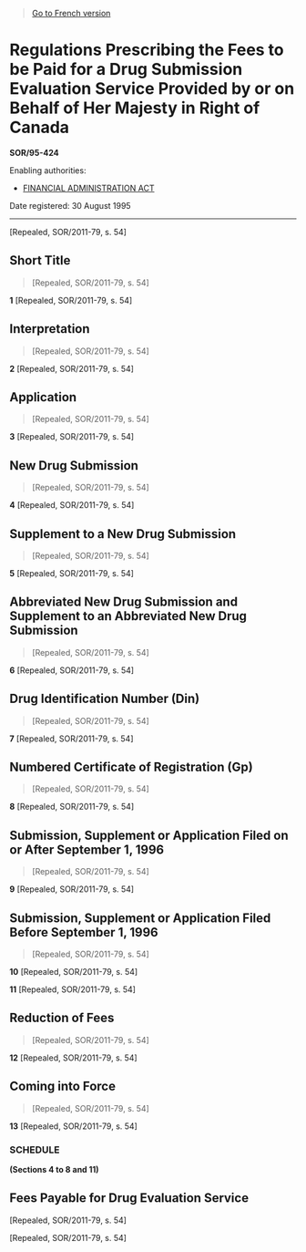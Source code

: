 > [Go to French version](/fr/Règlements/Décrets,%20ordonnances%20et%20règlements%20statutaires/95/424.md)

# Regulations Prescribing the Fees to be Paid for a Drug Submission Evaluation Service Provided by or on Behalf of Her Majesty in Right of Canada

**SOR/95-424**

Enabling authorities: 
- [FINANCIAL ADMINISTRATION ACT](/en/Acts/Revised%20Statutes%20of%20Canada/F/F-11.md)

Date registered: 30 August 1995

----------


[Repealed, SOR/2011-79, s. 54]



## Short Title
> [Repealed, SOR/2011-79, s. 54]



**1** [Repealed, SOR/2011-79, s. 54]




## Interpretation
> [Repealed, SOR/2011-79, s. 54]



**2** [Repealed, SOR/2011-79, s. 54]




## Application
> [Repealed, SOR/2011-79, s. 54]



**3** [Repealed, SOR/2011-79, s. 54]




## New Drug Submission
> [Repealed, SOR/2011-79, s. 54]



**4** [Repealed, SOR/2011-79, s. 54]




## Supplement to a New Drug Submission
> [Repealed, SOR/2011-79, s. 54]



**5** [Repealed, SOR/2011-79, s. 54]




## Abbreviated New Drug Submission and Supplement to an Abbreviated New Drug Submission
> [Repealed, SOR/2011-79, s. 54]



**6** [Repealed, SOR/2011-79, s. 54]




## Drug Identification Number (Din)
> [Repealed, SOR/2011-79, s. 54]



**7** [Repealed, SOR/2011-79, s. 54]




## Numbered Certificate of Registration (Gp)
> [Repealed, SOR/2011-79, s. 54]



**8** [Repealed, SOR/2011-79, s. 54]




## Submission, Supplement or Application Filed on or After September 1, 1996
> [Repealed, SOR/2011-79, s. 54]



**9** [Repealed, SOR/2011-79, s. 54]




## Submission, Supplement or Application Filed Before September 1, 1996
> [Repealed, SOR/2011-79, s. 54]



**10** [Repealed, SOR/2011-79, s. 54]



**11** [Repealed, SOR/2011-79, s. 54]




## Reduction of Fees
> [Repealed, SOR/2011-79, s. 54]



**12** [Repealed, SOR/2011-79, s. 54]




## Coming into Force
> [Repealed, SOR/2011-79, s. 54]



**13** [Repealed, SOR/2011-79, s. 54]




### **SCHEDULE** 
**(Sections 4 to 8 and 11)**
## Fees Payable for Drug Evaluation Service
[Repealed, SOR/2011-79, s. 54]


[Repealed, SOR/2011-79, s. 54]


